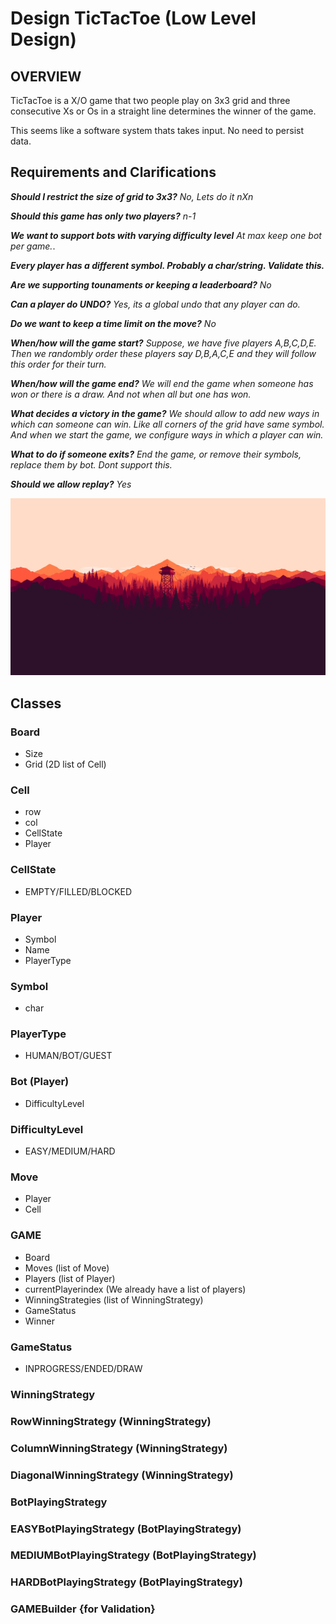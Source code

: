 # Design TicTacToe (Low Level Design)

## **OVERVIEW**

TicTacToe is a X/O game that two people play on 3x3 grid and three consecutive Xs or Os in a straight line determines the winner of the game. 

This seems like a software system thats takes input. No need to persist data.

## Requirements and Clarifications

_**Should I restrict the size of grid to 3x3?**_
_No, Lets do it nXn_

_**Should this game has only two players?**_
_n-1_

_**We want to support bots with varying difficulty level**_
_At max keep one bot per game._.

_**Every player has a different symbol. Probably a char/string. Validate this.**_

_**Are we supporting tounaments or keeping a leaderboard?**_
_No_

_**Can a player do UNDO?**_
_Yes, its a global undo that any player can do._

_**Do we want to keep a time limit on the move?**_
_No_

_**When/how will the game start?**_
_Suppose, we have five players A,B,C,D,E. Then we randombly order these players say D,B,A,C,E and they will follow this order for their turn._

_**When/how will the game end?**_
_We will end the game when someone has won or there is a draw. And not when all but one has won._

_**What decides a victory in the game?**_
_We should allow to add new ways in which can someone can win. Like all corners of the grid have same symbol. And when we start the game, we configure ways in which a player can win._

_**What to do if someone exits?**_
_End the game, or remove their symbols, replace them by bot. Dont support this._

_**Should we allow replay?**_
_Yes_

![Image](./679478.jpg "Title")


## Classes

### Board
- Size
- Grid (2D list of Cell)

### Cell
- row
- col
- CellState
- Player

### CellState
- EMPTY/FILLED/BLOCKED

### Player
- Symbol
- Name
- PlayerType

### Symbol
- char

### PlayerType
- HUMAN/BOT/GUEST
 
### Bot (Player)
- DifficultyLevel

### DifficultyLevel
- EASY/MEDIUM/HARD

### Move
- Player
- Cell

### GAME
- Board
- Moves (list of Move)
- Players (list of Player)
- currentPlayerindex (We already have a list of players)
- WinningStrategies (list of WinningStrategy)
- GameStatus 
- Winner

### GameStatus
- INPROGRESS/ENDED/DRAW

### WinningStrategy

### RowWinningStrategy (WinningStrategy)
### ColumnWinningStrategy (WinningStrategy)
### DiagonalWinningStrategy (WinningStrategy)

### BotPlayingStrategy

### EASYBotPlayingStrategy (BotPlayingStrategy)
### MEDIUMBotPlayingStrategy (BotPlayingStrategy)
### HARDBotPlayingStrategy (BotPlayingStrategy)

### GAMEBuilder {for Validation}
 

